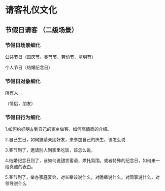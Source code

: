 
# 请客礼仪文化

## 节假日请客 （二级场景）

### 节假日场景细化

公共节日（国庆节，春节节，劳动节，清明节）

个人节日（结婚纪念日）

### 节假日对象细化

所有人

（情侣，朋友）

### 节假日行为细化

1.如何约好朋友到自己的家乡做客，如何高情商的介绍。

2.自己生日，如何邀请亲朋好友，来参加自己的庆生，该怎么说

3.春节到了，邀请别人到家里吃饭，该怎么说，

4.结婚纪念日到了，该如何说甜言蜜语，烘托氛围。或者特殊的纪念日，如何来一段真诚的表白。

5.春节到了，举办家庭宴会，对长辈该说什么，对晚辈说什么，对同事说什么，对领导说什么
